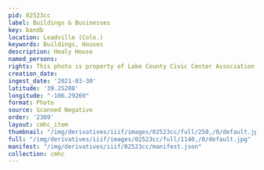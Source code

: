 ```yaml
---
pid: 02523cc
label: Buildings & Businesses
key: bandb
location: Leadville (Colo.)
keywords: Buildings, Houses
description: Healy House
named_persons: 
rights: This photo is property of Lake County Civic Center Association.
creation_date: 
ingest_date: '2021-03-30'
latitude: '39.25208'
longitude: "-106.29269"
format: Photo
source: Scanned Negative
order: '2309'
layout: cmhc_item
thumbnail: "/img/derivatives/iiif/images/02523cc/full/250,/0/default.jpg"
full: "/img/derivatives/iiif/images/02523cc/full/1140,/0/default.jpg"
manifest: "/img/derivatives/iiif/02523cc/manifest.json"
collection: cmhc
---
```

